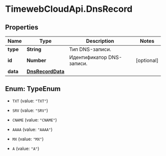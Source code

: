 # TimewebCloudApi.DnsRecord

## Properties

Name | Type | Description | Notes
------------ | ------------- | ------------- | -------------
**type** | **String** | Тип DNS-записи. | 
**id** | **Number** | Идентификатор DNS-записи. | [optional] 
**data** | [**DnsRecordData**](DnsRecordData.md) |  | 



## Enum: TypeEnum


* `TXT` (value: `"TXT"`)

* `SRV` (value: `"SRV"`)

* `CNAME` (value: `"CNAME"`)

* `AAAA` (value: `"AAAA"`)

* `MX` (value: `"MX"`)

* `A` (value: `"A"`)




